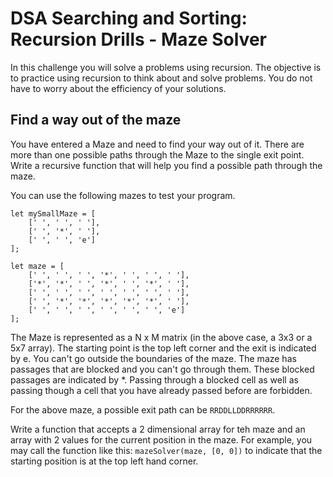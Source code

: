 # DSA Searching and Sorting: Recursion Drills - Maze Solver

In this challenge you will solve a problems using recursion. The objective is to practice using recursion to think about and solve problems. You do not have to worry about the efficiency of your solutions.

## Find a way out of the maze

You have entered a Maze and need to find your way out of it. There are more than one possible paths through the Maze to the single exit point. Write a recursive function that will help you find a possible path through the maze.

You can use the following mazes to test your program.

```
let mySmallMaze = [
    [' ', ' ', ' '],
    [' ', '*', ' '],
    [' ', ' ', 'e']
];

let maze = [
    [' ', ' ', ' ', '*', ' ', ' ', ' '],
    ['*', '*', ' ', '*', ' ', '*', ' '],
    [' ', ' ', ' ', ' ', ' ', ' ', ' '],
    [' ', '*', '*', '*', '*', '*', ' '],
    [' ', ' ', ' ', ' ', ' ', ' ', 'e']
];
```

The Maze is represented as a N x M matrix (in the above case, a 3x3 or a 5x7 array). The starting point is the top left corner and the exit is indicated by e. You can't go outside the boundaries of the maze. The maze has passages that are blocked and you can't go through them. These blocked passages are indicated by \*. Passing through a blocked cell as well as passing though a cell that you have already passed before are forbidden.

For the above maze, a possible exit path can be `RRDDLLDDRRRRRR`.

Write a function that accepts a 2 dimensional array for teh maze and an array with 2 values for the current position in the maze. For example, you may call the function like this: `mazeSolver(maze, [0, 0])` to indicate that the starting position is at the top left hand corner.
